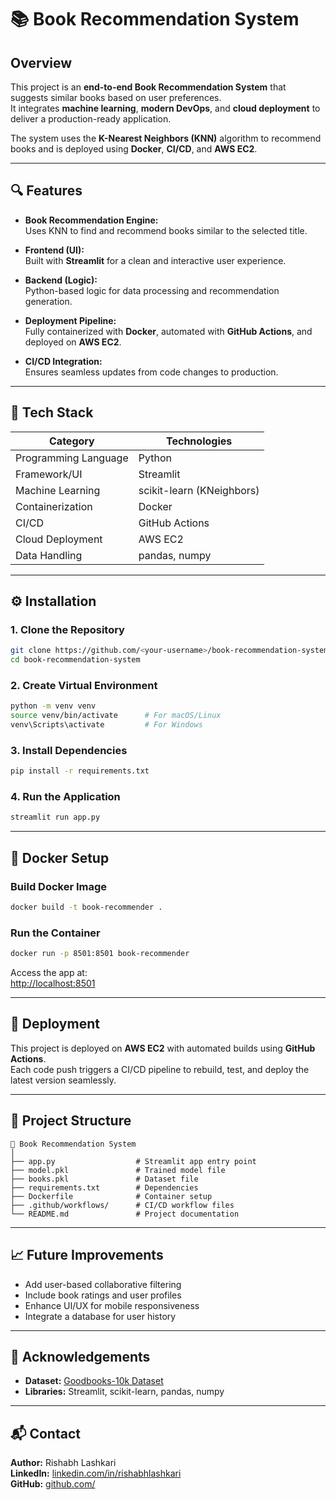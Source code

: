 # 📚 Book Recommendation System

## Overview  
This project is an **end-to-end Book Recommendation System** that suggests similar books based on user preferences.  
It integrates **machine learning**, **modern DevOps**, and **cloud deployment** to deliver a production-ready application.

The system uses the **K-Nearest Neighbors (KNN)** algorithm to recommend books and is deployed using **Docker**, **CI/CD**, and **AWS EC2**.

---

## 🔍 Features  

- **Book Recommendation Engine:**  
  Uses KNN to find and recommend books similar to the selected title.

- **Frontend (UI):**  
  Built with **Streamlit** for a clean and interactive user experience.

- **Backend (Logic):**  
  Python-based logic for data processing and recommendation generation.

- **Deployment Pipeline:**  
  Fully containerized with **Docker**, automated with **GitHub Actions**, and deployed on **AWS EC2**.

- **CI/CD Integration:**  
  Ensures seamless updates from code changes to production.

---

## 🧠 Tech Stack  

| Category | Technologies |
|-----------|---------------|
| Programming Language | Python |
| Framework/UI | Streamlit |
| Machine Learning | scikit-learn (KNeighbors) |
| Containerization | Docker |
| CI/CD | GitHub Actions |
| Cloud Deployment | AWS EC2 |
| Data Handling | pandas, numpy |

---

## ⚙️ Installation  

### 1. Clone the Repository  
```bash
git clone https://github.com/<your-username>/book-recommendation-system.git
cd book-recommendation-system
```

### 2. Create Virtual Environment  
```bash
python -m venv venv
source venv/bin/activate      # For macOS/Linux
venv\Scripts\activate         # For Windows
```

### 3. Install Dependencies  
```bash
pip install -r requirements.txt
```

### 4. Run the Application  
```bash
streamlit run app.py
```

---

## 🐳 Docker Setup  

### Build Docker Image  
```bash
docker build -t book-recommender .
```

### Run the Container  
```bash
docker run -p 8501:8501 book-recommender
```

Access the app at:  
[http://localhost:8501](http://localhost:8501)

---

## 🚀 Deployment  

This project is deployed on **AWS EC2** with automated builds using **GitHub Actions**.  
Each code push triggers a CI/CD pipeline to rebuild, test, and deploy the latest version seamlessly.

---

## 📂 Project Structure  

```
📁 Book Recommendation System
│
├── app.py                  # Streamlit app entry point
├── model.pkl               # Trained model file
├── books.pkl               # Dataset file
├── requirements.txt        # Dependencies
├── Dockerfile              # Container setup
├── .github/workflows/      # CI/CD workflow files
└── README.md               # Project documentation
```

---

## 📈 Future Improvements  
- Add user-based collaborative filtering  
- Include book ratings and user profiles  
- Enhance UI/UX for mobile responsiveness  
- Integrate a database for user history  

---

## 🙌 Acknowledgements  
- **Dataset:** [Goodbooks-10k Dataset](https://www.kaggle.com/zygmunt/goodbooks-10k)  
- **Libraries:** Streamlit, scikit-learn, pandas, numpy  

---

## 📬 Contact  
**Author:** Rishabh Lashkari  
**LinkedIn:** [linkedin.com/in/rishabhlashkari](https://linkedin.com/in/rishabhlashkari)  
**GitHub:** [github.com/<your-username>](https://github.com/<your-username>)  
